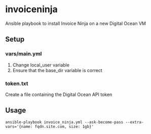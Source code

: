 # invoiceninja
Ansible playbook to install Invoice Ninja on a new Digital Ocean VM

## Setup

### vars/main.yml
1. Change local_user variable
2. Ensure that the base_dir variable is correct

### token.txt
Create a file containing the Digital Ocean API token


## Usage
```
ansible-playbook invoice_ninja.yml --ask-become-pass --extra-vars='{name: fqdn.site.com, size: 1gb}'
```
